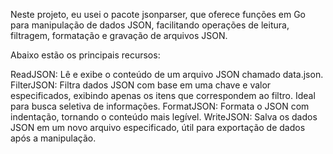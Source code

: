 Neste projeto, eu usei o pacote jsonparser, que oferece funções em Go para manipulação de dados JSON, facilitando operações de leitura, filtragem, formatação e gravação de arquivos JSON.

Abaixo estão os principais recursos:

ReadJSON: Lê e exibe o conteúdo de um arquivo JSON chamado data.json.
FilterJSON: Filtra dados JSON com base em uma chave e valor especificados, exibindo apenas os itens que correspondem ao filtro. Ideal para busca seletiva de informações.
FormatJSON: Formata o JSON com indentação, tornando o conteúdo mais legível.
WriteJSON: Salva os dados JSON em um novo arquivo especificado, útil para exportação de dados após a manipulação.
